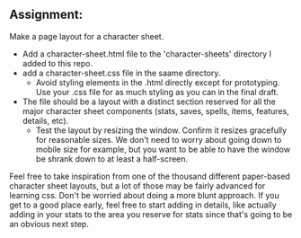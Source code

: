 ## Assignment: 
Make a page layout for a character sheet.  
* Add a character-sheet.html file to the 'character-sheets' directory I added to this repo. 
* add a character-sheet.css file in the saame directory. 
    * Avoid styling elements in the .html directly except for prototyping. Use your .css file for as much styling as you can in the final draft.  
* The file should be a layout with a distinct section reserved for all the major character sheet components (stats, saves, spells, items, features, details, etc). 
    * Test the layout by resizing the window. Confirm it resizes gracefully for reasonable sizes. We don't need to worry about going down to mobile size for example, but you want to be able to have the window be shrank down to at least a half-screen.

Feel free to take inspiration from one of the thousand different paper-based character sheet layouts, but a lot of those may be fairly advanced for learning css. Don't be worried about doing a more blunt approach. 
If you get to a good place early, feel free to start adding in details, like actually adding in your stats to the area you reserve for stats since that's going to be an obvious next step.  